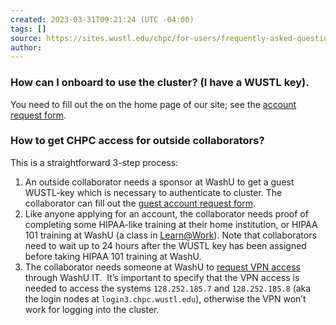 ```yaml
---
created: 2023-03-31T09:21:24 (UTC -04:00)
tags: []
source: https://sites.wustl.edu/chpc/for-users/frequently-asked-questions-faq/applying-user-account-2/
author:
---
```


### How can I onboard to use the cluster? (I have a WUSTL key).
You need to fill out the on the home page of our site; see the [account request form](https://sites.wustl.edu/chpc/).

### How to get CHPC access for outside collaborators?
This is a straightforward 3-step process:
1. An outside collaborator needs a sponsor at WashU to get a guest WUSTL-key which is necessary to authenticate to cluster. The collaborator can fill out the [guest account request form](https://connect.wustl.edu/guest/guestrequest/).
2. Like anyone applying for an account, the collaborator needs proof of completing some HIPAA-like training at their home institution, or HIPAA 101 training at WashU (a class in [Learn@Work](http://www.learnatwork.wustl.edu/)). Note that collaborators need to wait up to 24 hours after the WUSTL key has been assigned before taking HIPAA 101 training at WashU.
3. The collaborator needs someone at WashU to [request VPN access](https://wustl.service-now.com/sp?id=sc_cat_item&sys_id=5715eb474fa6fb8028a213701310c775&sysparm_category=e8249609dbb0d45c0b64ff00ba96195f&catalog_id=-1) through WashU IT.  It’s important to specify that the VPN access is needed to access the systems `128.252.185.7` and `128.252.185.8` (aka the login nodes at `login3.chpc.wustl.edu`), otherwise the VPN won’t work for logging into the cluster.
